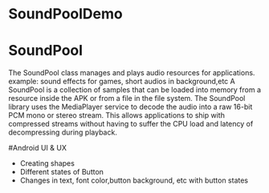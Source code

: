 # SoundPoolDemo
# SoundPool
The SoundPool class manages and plays audio resources for applications.
example: sound effects for games, short audios in background,etc
A SoundPool is a collection of samples that can be loaded into memory from a resource inside the APK or from a file in the file system. 
The SoundPool library uses the MediaPlayer service to decode the audio into a raw 16-bit PCM mono or stereo stream. 
This allows applications to ship with compressed streams without having to suffer the CPU load and latency of decompressing during playback.

#Android UI & UX
* Creating shapes
* Different states of Button
* Changes in text, font color,button background, etc with button states

